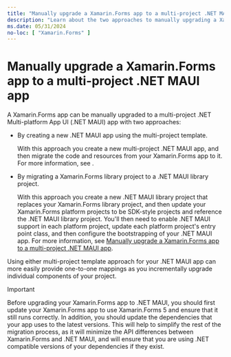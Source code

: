 ```yaml
---
title: "Manually upgrade a Xamarin.Forms app to a multi-project .NET MAUI app"
description: "Learn about the two approaches to manually upgrading a Xamarin.Forms app to a multi-project .NET MAUI app."
ms.date: 05/31/2024
no-loc: [ "Xamarin.Forms" ]
---
```


# Manually upgrade a Xamarin.Forms app to a multi-project .NET MAUI app

A Xamarin.Forms app can be manually upgraded to a multi-project .NET Multi-platform App UI (.NET MAUI) app with two approaches:

- By creating a new .NET MAUI app using the multi-project template.

  With this approach you create a new multi-project .NET MAUI app, and then migrate the code and resources from your Xamarin.Forms app to it. For more information, see [](multi-project-to-multi-project-with-template.md).

- By migrating a Xamarin.Forms library project to a .NET MAUI library project.

  With this approach you create a new .NET MAUI library project that replaces your Xamarin.Forms library project, and then update your Xamarin.Forms platform projects to be SDK-style projects and reference the .NET MAUI library project. You'll then need to enable .NET MAUI support in each platform project, update each platform project's entry point class, and then configure the bootstrapping of your .NET MAUI app. For more information, see [Manually upgrade a Xamarin.Forms app to a multi-project .NET MAUI app](multi-project-to-multi-project.md).

Using either multi-project template approach for your .NET MAUI app can more easily provide one-to-one mappings as you incrementally upgrade individual components of your project.

> [!IMPORTANT]
> Before upgrading your Xamarin.Forms app to .NET MAUI, you should first update your Xamarin.Forms app to use Xamarin.Forms 5 and ensure that it still runs correctly. In addition, you should update the dependencies that your app uses to the latest versions. This will help to simplify the rest of the migration process, as it will minimize the API differences between Xamarin.Forms and .NET MAUI, and will ensure that you are using .NET compatible versions of your dependencies if they exist.
